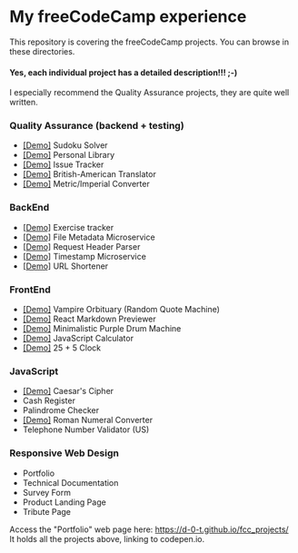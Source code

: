 # My freeCodeCamp experience

This repository is covering the freeCodeCamp projects. You can browse in these directories.
#### Yes, each individual project has a detailed description!!! ;-)  
I especially recommend the Quality Assurance projects, they are quite well written.

### Quality Assurance (backend + testing)
- [[Demo]](https://replit.com/@d-0-t/Sudoku-Solver) Sudoku Solver
- [[Demo]](https://replit.com/@d-0-t/Personal-Library) Personal Library
- [[Demo]](https://replit.com/@d-0-t/Issue-Tracker) Issue Tracker
- [[Demo]](https://replit.com/@d-0-t/American-British-Translator) British-American Translator
- [[Demo]](https://replit.com/@d-0-t/MetricImperial-Converter) Metric/Imperial Converter

### BackEnd

- [[Demo]](https://replit.com/@d-0-t/Exercise-Tracker) Exercise tracker
- [[Demo]](https://replit.com/@d-0-t/File-Metadata-Microservice) File Metadata Microservice
- [[Demo]](https://replit.com/@d-0-t/Request-Header-Parser-Microservice) Request Header Parser
- [[Demo]](https://replit.com/@d-0-t/Timestamp-Microservice) Timestamp Microservice
- [[Demo]](https://replit.com/@d-0-t/URL-Shortener) URL Shortener

### FrontEnd

- [[Demo]](https://codepen.io/d-o-t/full/xxrjbzo) Vampire Orbituary (Random Quote Machine)
- [[Demo]](https://codepen.io/d-o-t/full/RwgJyOP) React Markdown Previewer
- [[Demo]](https://codepen.io/d-o-t/full/jOwebed) Minimalistic Purple Drum Machine
- [[Demo]](https://codepen.io/d-o-t/full/OJgagZj) JavaScript Calculator
- [[Demo]](https://codepen.io/d-o-t/full/oNwJqer) 25 + 5 Clock

### JavaScript

- [[Demo]](https://codepen.io/d-o-t/pen/PoKJgxN) Caesar's Cipher
- Cash Register
- Palindrome Checker
- [[Demo]](https://codepen.io/d-o-t/full/OJgdYvr) Roman Numeral Converter
- Telephone Number Validator (US)

### Responsive Web Design

- Portfolio
- Technical Documentation
- Survey Form
- Product Landing Page
- Tribute Page

Access the "Portfolio" web page here: https://d-0-t.github.io/fcc_projects/  
It holds all the projects above, linking to codepen.io.
